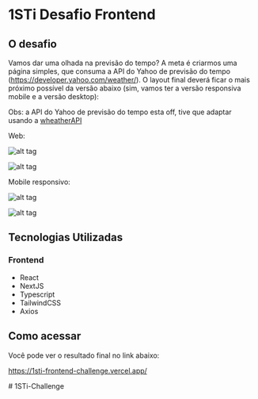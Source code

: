 # 1STi Desafio Frontend

## O desafio

Vamos dar uma olhada na previsão do tempo? A meta é criarmos uma página simples, que consuma a API do Yahoo de previsão do tempo (https://developer.yahoo.com/weather/). O layout final deverá ficar o mais próximo possível da versão abaixo (sim, vamos ter a versão responsiva mobile e a versão desktop):

Obs: a API do Yahoo de previsão do tempo esta off, tive que adaptar usando a [wheatherAPI](https://www.weatherapi.com/)

Web:

![alt tag](https://s3-us-west-1.amazonaws.com/1sti/desafio-desktop1.png)

![alt tag](https://s3-us-west-1.amazonaws.com/1sti/desafio-desktop2.png)

Mobile responsivo:

![alt tag](https://s3-us-west-1.amazonaws.com/1sti/desafio-mobile1.png)

![alt tag](https://s3-us-west-1.amazonaws.com/1sti/desafio-mobile2.png)

## Tecnologias Utilizadas

### Frontend
- React
- NextJS
- Typescript
- TailwindCSS
- Axios


## Como acessar

Você pode ver o resultado final no link abaixo:

https://1sti-frontend-challenge.vercel.app/

#   1 S T i - C h a l l e n g e  
 
